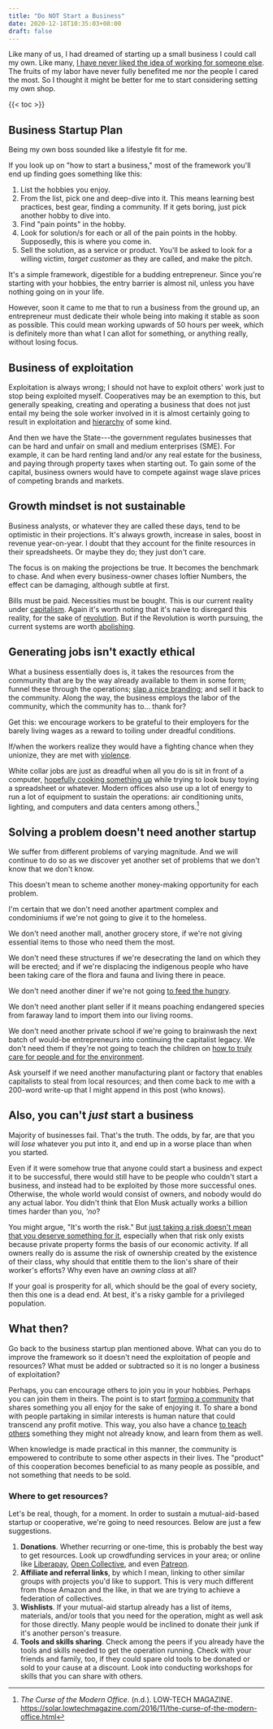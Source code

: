 ```yaml
---
title: "Do NOT Start a Business"
date: 2020-12-18T10:35:03+08:00
draft: false
---
```


Like many of us, I had dreamed of starting up a small business I
could call my own. Like many,
[I have never liked the idea of working for someone else](/anti-work).
The fruits of my labor have never fully benefited me nor the
people I cared the most. So I thought it might be better for me to start
considering setting my own shop.

{{< toc >}}

## Business Startup Plan

Being my own boss sounded like a lifestyle fit for me.

If you look up on "how to start a business," most of the framework
you'll end up finding goes something like this:

1. List the hobbies you enjoy.
2. From the list, pick one and deep-dive into it. This means learning
   best practices, best gear, finding a community. If it gets boring,
   just pick another hobby to dive into.
3. Find "pain points" in the hobby.
4. Look for solution/s for each or all of the pain points in the hobby.
   Supposedly, this is where you come in.
5. Sell the solution, as a service or product. You'll be asked to look
   for a willing victim, *target customer* as they are called, and make
   the pitch.

It's a simple framework, digestible for a budding
entrepreneur. Since you're starting with your hobbies, the entry barrier
is almost nil, unless you have nothing going on in your life.

However, soon it came to me that to run a business from the ground up,
an entrepreneur must dedicate their whole being into making it stable as
soon as possible. This could mean working upwards of 50 hours per week,
which is definitely more than what I can allot for something, or
anything really, without losing focus.

## Business of exploitation

Exploitation is always wrong; I should not have to exploit others' work
just to stop being exploited myself. Cooperatives may be an exemption to
this, but generally speaking, creating and operating a business that
does not just entail my being the sole worker involved in it is almost
certainly going to result in exploitation and [hierarchy](/hierarchy) of
some kind.

And then we have the State---the government regulates businesses that
can be hard and unfair on small and medium enterprises (SME). For
example, it can be hard renting land and/or any real estate for the
business, and paying through property taxes when starting out. To gain
some of the capital, business owners would have to compete against wage
slave prices of competing brands and markets.

## Growth mindset is not sustainable

Business analysts, or whatever they are called these days, tend to be
optimistic in their projections. It's always growth, increase in sales,
boost in revenue year-on-year. I doubt that they account for the finite
resources in their spreadsheets. Or maybe they do; they just don't care.

The focus is on making the projections be true. It becomes
the benchmark to chase. And when every business-owner chases loftier
Numbers, the effect can be damaging, although subtle at first.

Bills must be paid. Necessities must be bought. This is our current
reality under [capitalism](/capitalism).
Again it's worth noting that it's naive to
disregard this reality, for the sake of [revolution](/revolution). But if the
Revolution is worth pursuing, the current systems are worth [abolishing](/abolition).

## Generating jobs isn't exactly ethical

What a business essentially does is, it takes the resources from the
community that are by the way already available to them in some form;
funnel these through the operations; [slap a nice branding](/no-ads);
and sell it
back to the community. Along the way, the business employs the labor of
the community, which the community has to... thank for?

Get this: we encourage workers to be grateful to their employers for the barely
living wages as a reward to toiling under dreadful conditions.

If/when the workers realize they would have a fighting chance when they
unionize, they are met with [violence](/violence).

White collar jobs are just as dreadful when all you do is sit in front
of a computer, [hopefully cooking something up](/sabotage) while trying
to look busy toying a spreadsheet or whatever. Modern offices also use up
a lot of energy to run a lot of equipment to sustain the operations: air
conditioning units, lighting, and computers and data centers among
others.[^office]

[^office]: *The Curse of the Modern Office*. (n.d.). LOW-TECH MAGAZINE.
https://solar.lowtechmagazine.com/2016/11/the-curse-of-the-modern-office.html

## Solving a problem doesn't need another startup

We suffer from different problems of varying magnitude. And we will
continue to do so as we discover yet another set of problems that we
don't know that we don't know.

This doesn't mean to scheme another money-making opportunity for each
problem.

I'm certain that we don't need another apartment complex and
condominiums if we're not going to give it to the homeless.

We don't
need another mall, another grocery store, if we're not giving essential
items to those who need them the most.

We don't need these structures if
we're desecrating the land on which they will be erected; and if we're
displacing the indigenous people who have been taking care of the flora
and fauna and living there in peace.

We don't need another diner if we're not going [to feed the hungry](/feeding).

We don't need another plant seller if it means poaching endangered
species from faraway land to import them into our living rooms.

We don't need another private school if we're going to brainwash the
next batch of would-be entrepreneurs into continuing the capitalist
legacy. We don't need them if they're not going to teach the children on
[how to truly care for people and for the environment](/social-ecology).

Ask yourself if we need another manufacturing plant or factory that
enables capitalists to steal from local resources; and then come back to
me with a 200-word write-up that I might append in this post (who
knows).

## Also, you can't *just* start a business

Majority of businesses fail. That's the truth. The odds, by far, are
that you will *lose* whatever you put into it, and end up in a worse
place than when you started.

Even if it were somehow true that anyone could start a business and
expect it to be successful, there would still have to be people who
couldn't start a business, and instead had to be exploited by those more
successful ones. Otherwise, the whole world would consist of owners, and
nobody would do any actual labor. You didn't think that Elon Musk
actually works a billion times harder than you, *'no*?

You might argue, "It's worth the risk." But
[just taking a risk doesn't mean that you deserve something for it](/skin-in-the-game),
especially when that risk only
exists because private property forms the basis of our economic
activity. If all owners really do is assume the risk of ownership
created by the existence of their class, why should that entitle them to
the lion's share of their worker's efforts? Why even have an *owning
class* at all?

If your goal is prosperity for all, which should be the goal of every
society, then this one is a dead end. At best, it's a risky gamble for a
privileged population.

## What then?

Go back to the business startup plan mentioned above. What can you do to
improve the framework so it doesn't need the exploitation of people and
resources? What must be added or subtracted so it is no longer a
business of exploitation?

Perhaps, you can encourage others to join you in your hobbies. Perhaps
you can join them in theirs. The point is to start
[forming a community](/community) that shares something you all
enjoy for the sake
of enjoying it. To share a bond with people partaking in similar
interests is human nature that could transcend any profit motive. This
way, you also have a chance [to teach others](/pedagogy) something they might
not already know, and learn from them as well.

When knowledge is made practical in this manner, the community is
empowered to contribute to some other aspects in their lives. The
"product" of this cooperation becomes beneficial to as many people as
possible, and not something that needs to be sold.

### Where to get resources?

Let's be real, though, for a moment. In order to sustain a
mutual-aid-based startup or cooperative, we're going to need resources.
Below are just a few suggestions.

1. **Donations**. Whether recurring or one-time, this is probably the
   best way to get resources. Look up crowdfunding services in your
   area; or online like [Liberapay](https://liberapay.com/),
   [Open Collective](https://opencollective.com/), and even
   [Patreon](https://www.patreon.com/).
2. **Affiliate and referral links**, by which I mean, linking to other
   similar groups with projects you'd like to support. This is very much
   different from those Amazon and the like, in that we are trying to
   achieve a federation of collectives.
3. **Wishlists**. If your mutual-aid startup already has a list of
   items, materials, and/or tools that you need for the operation, might
   as well ask for those directly. Many people would be inclined to
   donate their junk if it's another person's treasure.
4. **Tools and skills sharing**. Check among the peers if you already
   have the tools and skills needed to get the operation running. Check
   with your friends and family, too, if they could spare old tools to
   be donated or sold to your cause at a discount. Look into conducting
   workshops for skills that you can share with others.
